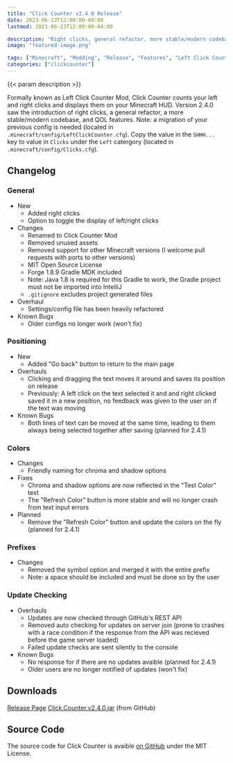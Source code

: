 ```yaml
---
title: "Click Counter v2.4.0 Release"
date: 2023-06-23T12:00:00-04:00
lastmod: 2023-06-23T12:00:00-04:00

description: "Right clicks, general refactor, more stable/modern codebase, QOL features."
image: "featured-image.png"

tags: ["Minecraft", "Modding", "Release", "Features", "Left Click Counter Mod", "Click Counter"]
categories: ["clickcounter"]
---
```


{{< param description >}}

<!--more-->

Formally known as Left Click Counter Mod, Click Counter counts your left and right clicks and displays them on your Minecraft HUD. Version 2.4.0 saw the introduction of right clicks, a general refactor, a more stable/modern codebase, and QOL features. Note: a migration of your previous config is needed (located in `.minecraft/config/LeftClickCounter.cfg`). Copy the value in the `SHHH...` key to value in `Clicks` under the `Left` catergory (located in `.minecraft/config/Clicks.cfg`).

## Changelog

### General
  - New
    - Added right clicks
    - Option to toggle the display of left/right clicks
  - Changes
    - Renamed to Click Counter Mod
    - Removed unused assets
    - Removed support for other Minecraft versions (I welcome pull requests with ports to other versions)
    - MIT Open Source License
    - Forge 1.8.9 Gradle MDK included
    - Note: Java 1.8 is required for this Gradle to work, the Gradle project must not be imported into IntelliJ
    - `.gitignore` excludes project generated files
  - Overhaul
    - Settings/config file has been heavily refactored
  - Known Bugs
    - Older configs no longer work (won't fix)

### Positioning
  - New
    - Added "Go back" button to return to the main page
  - Overhauls
    - Clicking and dragging the text moves it around and saves its position on release
    - Previously: A left click on the text selected it and and right clicked saved it in a new position, no feedback was given to the user on if the text was moving
  - Known Bugs
    - Both lines of text can be moved at the same time, leading to them always being selected together after saving (planned for 2.4.1)

### Colors
  - Changes
    - Friendly naming for chroma and shadow options
  - Fixes
    - Chroma and shadow options are now reflected in the "Test Color" text
    - The "Refresh Color" button is more stable and will no longer crash from text input errors
  - Planned
    - Remove the "Refresh Color" button and update the colors on the fly (planned for 2.4.1)

### Prefixes
  - Changes
    - Removed the symbol option and merged it with the entire prefix
    - Note: a space should be included and must be done so by the user

### Update Checking
  - Overhauls
    - Updates are now checked through GitHub's REST API
    - Removed auto checking for updates on server join (prone to crashes with a race condition if the response from the API was recieved before the game server loaded)
    - Failed update checks are sent silently to the console
  - Known Bugs
    - No response for if there are no updates avaible (planned for 2.4.1)
    - Older users are no longer notified of updates (won't fix)

## Downloads
[Release Page](https://github.com/joshuafhiggins/clickcounter/releases/tag/v2.4.0)
[Click.Counter.v2.4.0.jar](https://github.com/joshuafhiggins/clickcounter/releases/download/v2.4.0/Click.Counter.v2.4.0.jar) (from GitHub)

## Source Code
The source code for Click Counter is avaible [on GitHub](https://github.com/joshuafhiggins/clickcounter/) under the MIT License.